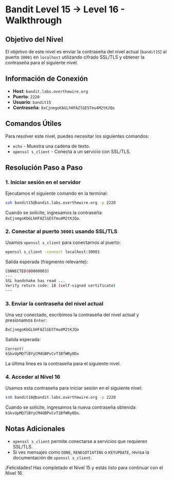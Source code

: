 # Bandit Level 15 → Level 16 - Walkthrough

## Objetivo del Nivel

El objetivo de este nivel es enviar la contraseña del nivel actual (`bandit15`) al puerto `30001` en `localhost` utilizando cifrado SSL/TLS y obtener la contraseña para el siguiente nivel.

## Información de Conexión

- **Host**: `bandit.labs.overthewire.org`
- **Puerto**: `2220`
- **Usuario**: `bandit15`
- **Contraseña**: `8xCjnmgoKbGLhHFAZlGE5Tmu4M2tKJQo`

## Comandos Útiles

Para resolver este nivel, puedes necesitar los siguientes comandos:

- `echo` - Muestra una cadena de texto.
- `openssl s_client` - Conecta a un servicio con SSL/TLS.

## Resolución Paso a Paso

### 1. Iniciar sesión en el servidor

Ejecutamos el siguiente comando en la terminal:

```sh
ssh bandit15@bandit.labs.overthewire.org -p 2220
```

Cuando se solicite, ingresamos la contraseña: `8xCjnmgoKbGLhHFAZlGE5Tmu4M2tKJQo`.

### 2. Conectar al puerto `30001` usando SSL/TLS

Usamos `openssl s_client` para conectarnos al puerto:

```sh
openssl s_client -connect localhost:30001
```

Salida esperada (fragmento relevante):

```sh
CONNECTED(00000003)
---
SSL handshake has read ...
Verify return code: 18 (self-signed certificate)
---
```

### 3. Enviar la contraseña del nivel actual

Una vez conectado, escribimos la contraseña del nivel actual y presionamos `Enter`:

```sh
8xCjnmgoKbGLhHFAZlGE5Tmu4M2tKJQo
```

Salida esperada:

```sh
Correct!
kSkvUpMQ7lBYyCM4GBPvCvT1BfWRy0Dx
```

La última línea es la contraseña para el siguiente nivel.

### 4. Acceder al Nivel 16

Usamos esta contraseña para iniciar sesión en el siguiente nivel:

```sh
ssh bandit16@bandit.labs.overthewire.org -p 2220
```

Cuando se solicite, ingresamos la nueva contraseña obtenida: `kSkvUpMQ7lBYyCM4GBPvCvT1BfWRy0Dx`.

## Notas Adicionales

- `openssl s_client` permite conectarse a servicios que requieren SSL/TLS.
- Si ves mensajes como `DONE`, `RENEGOTIATING` o `KEYUPDATE`, revisa la documentación de `openssl s_client`.

¡Felicidades! Has completado el Nivel 15 y estás listo para continuar con el Nivel 16.

